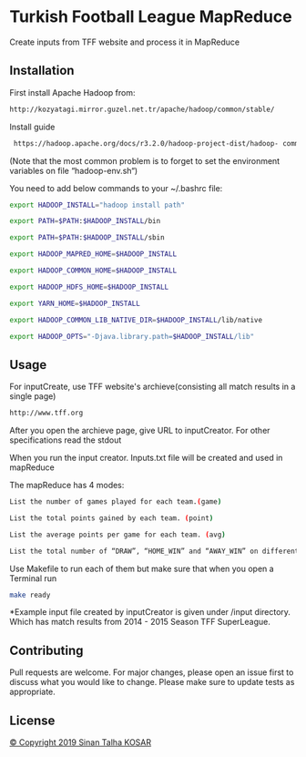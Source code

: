 # Turkish Football League MapReduce
Create inputs from TFF website and process it in MapReduce

## Installation
First install Apache Hadoop from:
```bash
http://kozyatagi.mirror.guzel.net.tr/apache/hadoop/common/stable/
```
Install guide 
```bash
 https://hadoop.apache.org/docs/r3.2.0/hadoop-project-dist/hadoop- common/SingleCluster.html#Installing_Software 
```
(Note that the most common problem is to forget to set the environment variables on file “hadoop-env.sh“)

You need to add below commands to your ~/.bashrc file:
```bash
export HADOOP_INSTALL="hadoop install path"

export PATH=$PATH:$HADOOP_INSTALL/bin

export PATH=$PATH:$HADOOP_INSTALL/sbin

export HADOOP_MAPRED_HOME=$HADOOP_INSTALL

export HADOOP_COMMON_HOME=$HADOOP_INSTALL

export HADOOP_HDFS_HOME=$HADOOP_INSTALL

export YARN_HOME=$HADOOP_INSTALL

export HADOOP_COMMON_LIB_NATIVE_DIR=$HADOOP_INSTALL/lib/native

export HADOOP_OPTS="-Djava.library.path=$HADOOP_INSTALL/lib"
```

## Usage
For inputCreate, use TFF website's archieve(consisting all match results in a single page)
```bash
http://www.tff.org
```
After you open the archieve page, give URL to inputCreator.
For other specifications read the stdout

When you run the input creator. Inputs.txt file will be created and used in mapReduce

The mapReduce has 4 modes:
```bash
List the number of games played for each team.(game)
```
```bash
List the total points gained by each team. (point)
```
```bash
List the average points per game for each team. (avg)
```
```bash
List the total number of “DRAW”, “HOME_WIN” and “AWAY_WIN” on different files. (stat)
```
Use Makefile to run each of them but make sure that when you open a Terminal run 
```bash 
make ready
```
*Example input file created by inputCreator is given under /input directory. Which has match results from 2014 - 2015 Season TFF SuperLeague.
## Contributing
Pull requests are welcome. For major changes, please open an issue first to discuss what you would like to change.
Please make sure to update tests as appropriate.
## License
[&copy; Copyright 2019 Sinan Talha KOSAR](https://www.linkedin.com/in/STalhaKosar/)
